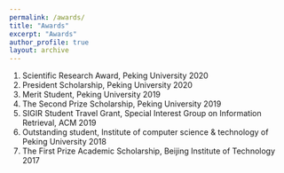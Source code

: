```yaml
---
permalink: /awards/
title: "Awards"
excerpt: "Awards"
author_profile: true
layout: archive
---
```


1. Scientific Research Award, Peking University 2020
1. President Scholarship, Peking University 2020
1. Merit Student, Peking University 2019
1. The Second Prize Scholarship, Peking University 2019 
1. SIGIR Student Travel Grant, Special Interest Group on Information Retrieval, ACM 2019 
1. Outstanding student, Institute of computer science & technology of Peking University 2018 
1. The First Prize Academic Scholarship, Beijing Institute of Technology 2017
